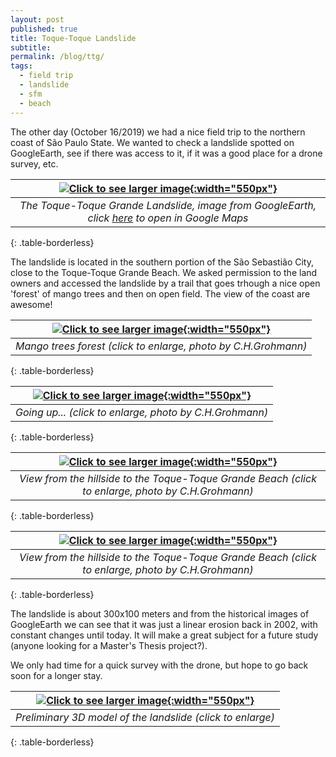 ```yaml
---
layout: post
published: true
title: Toque-Toque Landslide
subtitle: 
permalink: /blog/ttg/
tags:
  - field trip
  - landslide
  - sfm
  - beach
---
```


The other day (October 16/2019) we had a nice field trip to the northern coast of São Paulo State. We wanted to check a landslide spotted on GoogleEarth, see if there was access to it, if it was a good place for a drone survey, etc.  


| [![]({{site.baseurl}}/img/ttg/ttg_gearth2.jpg "Click to see larger image"){:width="550px"}]({{site.baseurl}}/img/ttg/ttg_gearth2.jpg) |
|:--:| 
| *The Toque-Toque Grande Landslide, image from GoogleEarth, click [here](https://goo.gl/maps/YKHrnekHsb6rH5SZ9) to open in Google Maps* |
{: .table-borderless}
<br>


The landslide is located in the southern portion of the São Sebastião City, close to the Toque-Toque Grande Beach. We asked permission to the land owners and accessed the landslide by a trail that goes trhough a nice open 'forest' of mango trees and then on open field. The view of the coast are awesome!  


| [![]({{site.baseurl}}/img/ttg/Guano_IMG_6323_small.JPG "Click to see larger image"){:width="550px"}]({{site.baseurl}}/img/ttg/Guano_IMG_6323.JPG) |
|:--:| 
| *Mango trees forest (click to enlarge, photo by C.H.Grohmann)* |
{: .table-borderless}
<br>


| [![]({{site.baseurl}}/img/ttg/Guano_IMG_6325_small.JPG "Click to see larger image"){:width="550px"}]({{site.baseurl}}/img/ttg/Guano_IMG_6325.JPG) |
|:--:| 
| *Going up... (click to enlarge, photo by C.H.Grohmann)* |
{: .table-borderless}
<br>


| [![]({{site.baseurl}}/img/ttg/Guano_IMG_6326_small.JPG "Click to see larger image"){:width="550px"}]({{site.baseurl}}/img/ttg/Guano_IMG_6326.JPG) |
|:--:| 
| *View from the hillside to the Toque-Toque Grande Beach (click to enlarge, photo by C.H.Grohmann)* |
{: .table-borderless}
<br>


| [![]({{site.baseurl}}/img/ttg/Guano_IMG_6335_small.JPG "Click to see larger image"){:width="550px"}]({{site.baseurl}}/img/ttg/Guano_IMG_6335.JPG) |
|:--:| 
| *View from the hillside to the Toque-Toque Grande Beach (click to enlarge, photo by C.H.Grohmann)* |
{: .table-borderless}
<br>


The landslide is about 300x100 meters and from the historical images of GoogleEarth we can see that it was just a linear erosion back in 2002, with constant changes until today. It will make a great subject for a future study (anyone looking for a Master's Thesis project?). 

We only had time for a quick survey with the drone, but hope to go back soon for a longer stay. 


| [![]({{site.baseurl}}/img/ttg/3d_ttg1_small.png "Click to see larger image"){:width="550px"}]({{site.baseurl}}/img/ttg/3d_ttg1.png) |
|:--:| 
| *Preliminary 3D model of the landslide (click to enlarge)* |
{: .table-borderless}
<br>


&nbsp;
&nbsp;

